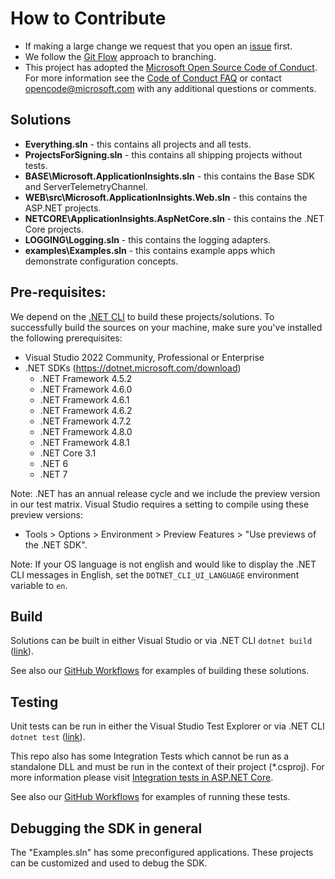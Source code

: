 # How to Contribute

- If making a large change we request that you open an [issue](https://github.com/Microsoft/ApplicationInsights-dotnet/issues) first. 
- We follow the [Git Flow](http://nvie.com/posts/a-successful-git-branching-model/) approach to branching. 
- This project has adopted the [Microsoft Open Source Code of Conduct](https://opensource.microsoft.com/codeofconduct/). For more information see the [Code of Conduct FAQ](https://opensource.microsoft.com/codeofconduct/faq/) or contact [opencode@microsoft.com](mailto:opencode@microsoft.com) with any additional questions or comments.

## Solutions

- **Everything.sln** - this contains all projects and all tests.
- **ProjectsForSigning.sln** - this contains all shipping projects without tests.
- **BASE\Microsoft.ApplicationInsights.sln** - this contains the Base SDK and ServerTelemetryChannel.
- **WEB\src\Microsoft.ApplicationInsights.Web.sln** - this contains the ASP.NET projects.
- **NETCORE\ApplicationInsights.AspNetCore.sln** - this contains the .NET Core projects.
- **LOGGING\Logging.sln** - this contains the logging adapters.
- **examples\Examples.sln** - this contains example apps which demonstrate configuration concepts.

## Pre-requisites:

We depend on the [.NET CLI](https://docs.microsoft.com/dotnet/core/tools/) to build these projects/solutions.
To successfully build the sources on your machine, make sure you've installed the following prerequisites:
- Visual Studio 2022 Community, Professional or Enterprise
- .NET SDKs (https://dotnet.microsoft.com/download)
    - .NET Framework 4.5.2
    - .NET Framework 4.6.0
    - .NET Framework 4.6.1
    - .NET Framework 4.6.2
    - .NET Framework 4.7.2
    - .NET Framework 4.8.0
    - .NET Framework 4.8.1
    - .NET Core 3.1
    - .NET 6
    - .NET 7

Note: .NET has an annual release cycle and we include the preview version in our test matrix.
Visual Studio requires a setting to compile using these preview versions:
  - Tools > Options > Environment > Preview Features > "Use previews of the .NET SDK".

Note: If your OS language is not english and would like to display the .NET CLI messages in English, set the `DOTNET_CLI_UI_LANGUAGE` environment variable to `en`.

## Build

Solutions can be built in either Visual Studio or via .NET CLI `dotnet build` ([link](https://docs.microsoft.com/dotnet/core/tools/dotnet-build)).

See also our [GitHub Workflows](/.github/workflows) for examples of building these solutions.

## Testing

Unit tests can be run in either the Visual Studio Test Explorer or via .NET CLI `dotnet test` ([link](https://docs.microsoft.com/dotnet/core/tools/dotnet-test)).

This repo also has some Integration Tests which cannot be run as a standalone DLL and must be run in the context of their project (*.csproj).
For more information please visit [Integration tests in ASP.NET Core](https://docs.microsoft.com/aspnet/core/test/integration-tests).

See also our [GitHub Workflows](/.github/workflows) for examples of running these tests.

## Debugging the SDK in general

The "Examples.sln" has some preconfigured applications. These projects can be customized and used to debug the SDK.

